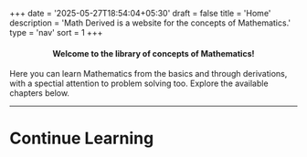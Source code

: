 +++
date = '2025-05-27T18:54:04+05:30'
draft = false
title = 'Home'
description = 'Math Derived is a website for the concepts of Mathematics.'
type = 'nav'
sort = 1
+++


<h4 id="welh4" style="text-align: center;">Welcome to the
library of concepts of Mathematics!</h4>

<p style="margin-top:0;">Here you can learn Mathematics from the basics and through derivations, with a spectial attention to problem solving too. Explore the available chapters below.</p>

***

# Continue Learning